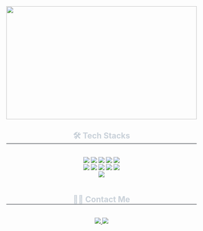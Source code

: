 <a href="https://www.gitanimals.org/en_US?utm_medium=image&utm_source=seoyunch&utm_content=farm">
<img
  src="https://render.gitanimals.org/farms/seoyunch"
  width=100%
  height="300"
/>
</a>

<div align="center">

  <h2 style="border-bottom: 1px solid #21262d; color: #c9d1d9;">🛠️ Tech Stacks</h2>
  <br>

  <div align="center">
    <img src="https://img.shields.io/badge/C-A8B9CC?style=flat&logo=C&logoColor=white">
    <img src="https://img.shields.io/badge/Github-181717?style=flat&logo=Github&logoColor=white">
    <img src="https://img.shields.io/badge/Figma-F24E1E?style=flat&logo=Figma&logoColor=white">
    <img src="https://img.shields.io/badge/Java-007396?style=flat&logo=Java&logoColor=white">
    <img src="https://img.shields.io/badge/MySQL-4479A1?style=flat&logo=MySQL&logoColor=white">
    <br>
    <img src="https://img.shields.io/badge/MongoDB-47A248?style=flat&logo=MongoDB&logoColor=white">
    <img src="https://img.shields.io/badge/Notion-000000?style=flat&logo=Notion&logoColor=white">
    <img src="https://img.shields.io/badge/Python-3776AB?style=flat&logo=Python&logoColor=white">
    <img src="https://img.shields.io/badge/Spring Boot-6DB33F?style=flat&logo=Spring Boot&logoColor=white">
    <img src="https://img.shields.io/badge/Discord-5865F2?style=flat&logo=Discord&logoColor=white">
    <br>
    <img src="https://img.shields.io/badge/Android-3DDC84?style=flat&logo=Android&logoColor=white">
  </div>

  <br>

  <h2 style="border-bottom: 1px solid #21262d; color: #c9d1d9;">🧑‍💻 Contact Me</h2>
  <br>

  <div align="center">
    <a href="https://www.instagram.com/sbdjtlhc">
      <img src="https://img.shields.io/badge/Instagram-E4405F?style=flat&logo=Instagram&logoColor=white">
    </a>
    <a href="mailto:djfkeh12@gmail.com">
      <img src="https://img.shields.io/badge/Gmail-EA4335?style=flat&logo=Gmail&logoColor=white">
    </a>
  </div>

</div>
